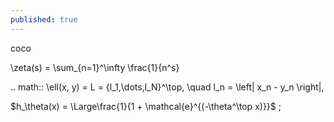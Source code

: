 ```yaml
---
published: true
---
```

coco

\zeta(s) = \sum_{n=1}^\infty \frac{1}{n^s}

 .. math::
        \ell(x, y) = L = \{l_1,\dots,l_N\}^\top, \quad
        l_n = \left| x_n - y_n \right|,

 $h_\theta(x) = \Large\frac{1}{1 + \mathcal{e}^{(-\theta^\top x)}}$ ; 